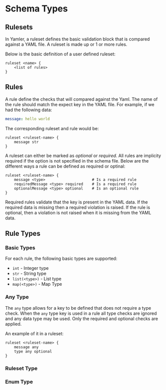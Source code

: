 # Schema Types

## Rulesets

In Yamler, a ruleset defines the basic validation block that is compared against a YAML file. A ruleset is made up or 1 or more rules.

Below is the basic definition of a user defined ruleset:

```text
ruleset <name> {
    <list of rules>
}
```

## Rules

A rule define the checks that will compared against the Yaml. The name of the rule should match the expect key in the YAML file. For example, if we had the following data:

```yaml
message: hello world
```

The corresponding ruleset and rule would be:

```text
ruleset <ruleset-name> {
    message str
}
```

A ruleset can either be marked as *optional* or *required*. All rules are implicity required if the option is not specified in the schema file. Below are the different ways a rule can be defined as required or optinal:

```text
ruleset <ruleset-name> {
    message <type>                     # Is a required rule
    requiredMessage <type> required    # Is a required rule
    optionalMessage <type> optional    # Is an optional rule
}
```

Required rules validate that the key is present in the YAML data. If the required data is missing then a required violation is raised. If the rule is optional, then a violation is not raised when it is missing from the YAML data.

## Rule Types

### Basic Types

For each rule, the following basic types are supported:

* `int` - Integer type
* `str` - String type
* `list(<type>)` - List type
* `map(<type>)` - Map Type

### Any Type

The `any` type allows for a key to be defined that does not require a type check. When the `any` type key is used in a rule all type checks are ignored and any data type may be used. Only the required and optional checks are applied.

An example of it in a ruleset:

```text
ruleset <ruleset-name> {
    message any
    type any optional
}
```

### Ruleset Type

### Enum Type
